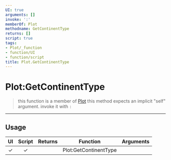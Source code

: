 ```yaml
---
UI: true
arguments: []
invoke: ':'
memberOf: Plot
methodname: GetContinentType
returns: []
script: true
tags:
- Plot/_function
- function/UI
- function/script
title: Plot.GetContinentType
---
```

# Plot:GetContinentType
> this function is a member of [Plot](civ-6/lua/Plot.md)
> this method expects an implicit "self" argument. invoke it with `:`
-----
## Usage
|  UI | Script | Returns | Function | Arguments |
|:---:|:------:|-------:|:--------:|:---------|
|✓|✓||Plot:GetContinentType||
